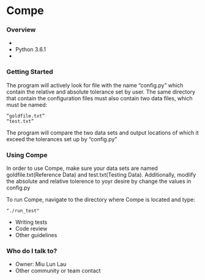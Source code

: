 # Compe #

### Overview ###

* 
* Python 3.6.1
* 

### Getting Started ###
The program will actively look for file with the name “config.py” which contain the relative and absolute tolerance set by user.  The same directory that contain the configuration files must also contain two data files, which must be named:

	“goldfile.txt”
	“test.txt”

The program will compare the two data sets and output locations of which it exceed the tolerances set up by “config.py”

### Using Compe ###
In order to use Compe, make sure your data sets are named goldfile.txt(Reference Data) and test.txt(Testing Data). Additionally, modlify the absolute and relative tolerence to yoyr desire by change the values in config.py 

To run Compe, navigate to the directory where Compe is located and type:

    "./run_test"

* Writing tests
* Code review
* Other guidelines

### Who do I talk to? ###

* Owner: Miu Lun Lau
* Other community or team contact
